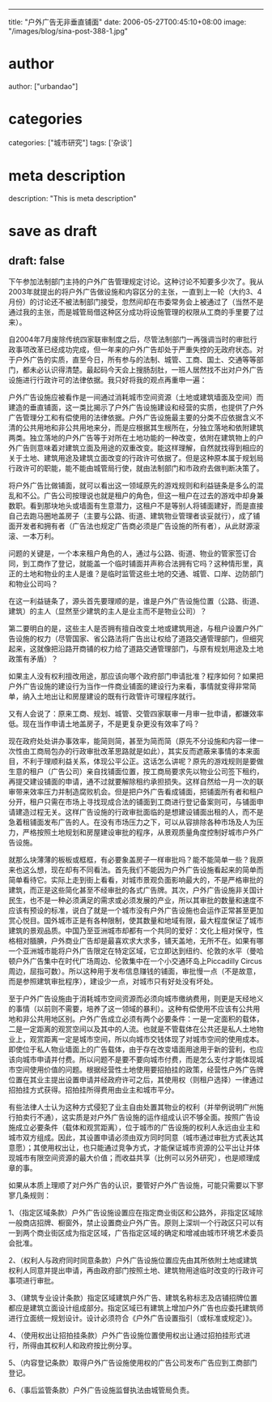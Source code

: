 
---
title: "户外广告无非垂直铺面"
date: 2006-05-27T00:45:10+08:00
image: "/images/blog/sina-post-388-1.jpg"
# author
author: ["urbandao"]
# categories
categories: ["城市研究"]
tags: ['杂谈']
# meta description
description: "This is meta description"
# save as draft
draft: false
---

下午参加法制部门主持的户外广告管理规定讨论。这种讨论不知要多少次了。我从2003年就提出的将户外广告做设施和内容区分的主张，一直到上一轮（大约3、4月份）的讨论还不被法制部门接受，忽然间却在市委常务会上被通过了（当然不是通过我的主张，而是城管局借这种区分成功将设施管理的权限从工商的手里要了过来）。

自2004年7月废除传统四家联审制度之后，尽管法制部门一再强调当时的审批行政事项改革已经成功完成，但一年来的户外广告却处于严重失控的无政府状态。对于户外广告的实质，直至今日，所有参与的法制、城管、工商、国土、交通等等部门，都未必认识得清楚。最起码今天会上搜肠刮肚，一班人居然找不出对户外广告设施进行行政许可的法律依据。我只好将我的观点再重申一遍：

户外广告设施应被看作是一间通过消耗城市空间资源（土地或建筑墙面及空间）而建造的垂直铺面，这一类比揭示了户外广告设施建设和经营的实质，也提供了户外广告管理分工和有偿使用的法律依据。户外广告设施最主要的分类不应依据含义不清的公共用地和非公共用地来分，而是应根据其生根所在，分独立落地和依附建筑两类。独立落地的户外广告等于对所在土地功能的一种改变，依附在建筑物上的户外广告则意味着对建筑立面及用途的双重改变。能这样理解，自然就找得到相应的关于土地、建筑用途及建筑立面改变的行政许可依据了。但是这种原本属于规划局行政许可的职能，能不能由城管局行使，就由法制部门和市政府去做判断决策了。

将户外广告比做铺面，就可以看出这一领域原先的游戏规则和利益链条是多么的混乱和不公。广告公司按理说也就是租户的角色，但这一租户在过去的游戏中却身兼数职。看到那块地头或墙面有生意潜力，这租户不是等别人将铺面建好，而是直接自己去跑马圈地盖房子（主要与公路、街道、建筑物业管理者谈妥就行），成了铺面开发者和拥有者（广告法也规定广告商必须是广告设施的所有者），从此财源滚滚、一本万利。

问题的关键是，一个本来租户角色的人，通过与公路、街道、物业的管家签订合同，到工商作了登记，就能盖一个临时铺面并声称合法拥有它吗？这种情形里，真正的土地和物业的主人是谁？是临时监管这些土地的交通、城管、口岸、边防部门和物业公司吗？

在这一利益链条了，源头首先要理顺的是，谁是户外广告设施位置（公路、街道、建筑）的主人（显然至少建筑的主人是业主而不是物业公司）？

第二要明白的是，这些主人是否拥有擅自改变土地或建筑用途，与租户设置户外广告设施的权力（尽管国家、省公路法将广告出让权给了道路交通管理部门，但细究起来，这就像把沿路开商铺的权力给了道路交通管理部门，与原有规划用途及土地政策有矛盾）？

如果主人没有权利擅改用途，那应该向哪个政府部门申请批准？程序如何？如果把户外广告设施的建设行为当作一件商业铺面的建设行为来看，事情就变得非常简单，纳入土地出让和房屋建设的既有行政管许可理程序就行。

又有人会说了：原来工商、规划、城管、交管四家联审一月审一批申请，都嫌效率低。现在当作申请土地盖房子，不是更复杂更没有效率了吗？

现在政府处处讲办事效率，能简则简，甚至为简而简（原先不分设施和内容一律一次性由工商局包办的行政审批改革思路就是如此），其实反而遮蔽来事情的本来面目，不利于理顺利益关系，体现公平公正。这话怎么讲呢？原先的游戏规则是要做生意的租户（广告公司）亲自找铺面位置，按工商局要求先以物业公司签下租约，再提交建设铺面的申请，通不过就要解除租约承担损失。这样自然给一月一次的联审带来效率压力并制造腐败机会。但是把户外广告看成铺面，把铺面所有者和租户分开，租户只需在市场上寻找现成合法的铺面到工商进行登记备案则可，与铺面申请建造过程无关。这样广告设施的行政审批面临的是想建设铺面出租的人，而不是急着租铺面发布广告的人。在没有市场压力之下，可以从容排除各种市场及人为压力，严格按照土地规划和房屋建设审批的程序，从景观质量角度控制好城市户外广告设施。

就那么块薄薄的板板或框框，有必要象盖房子一样审批吗？能不能简单一些？我原来也这么想，现在却有不同看法。首先我们不能因为户外广告设施看起来的简单而简单看待它。实际上走到街上看看，对城市景观负面影响最大的，不是严格审批的建筑，而正是这些简化甚至不经审批的各式广告牌。其次，户外广告设施非关国计民生，也不是一种必须满足的需求或必须发展的产业，所以其审批的数量和速度不应该有预设的标准，说白了就是一个城市没有户外广告设施也会运作正常甚至更加赏心悦目。国外城市正是有各种限制，使其数量和地域有限，最大程度保证了城市建筑的景观品质。中国乃至亚洲城市却都有一个共同的爱好：文化上相对保守，性格相对腼腆，户外商业广告却是最喜欢求大求多，铺天盖地，无所不在。如果有哪一个亚洲城市能将户外广告限定在特定区域，它立即达到纽约、伦敦的水平（曼哈顿户外广告集中在时代广场周边、伦敦集中在一个小交通环岛上Piccadilly
Circus
周边，屈指可数）。所以这种用于发布信息赚钱的铺面，审批慢一点（不是故意，而是参照建筑审批程序），建设少一点，对城市只有好处没有坏处。

至于户外广告设施由于消耗城市空间资源而必须向城市缴纳费用，则更是天经地义的事情（以前则不需要，培养了这一领域的暴利）。这种有偿使用不应该有公共用地和非公共用地区别。户外广告成立必须有两个必要条件：一是一定面积的载体，二是一定距离的观赏空间以及其中的人流。也就是不管载体在公共还是私人土地物业上，观赏距离一定是城市空间，所以向城市交钱体现了对城市空间的使用成本。即使位于私人物业墙面上的广告载体，由于存在改变墙面用途用于新的营利，也应该向城市申请并付费。所以问题不是要不要向城市付费，而是怎么支付才能体现城市空间使用价值的问题。根据经营性土地使用要招拍挂的政策，经营性户外广告牌位置在其业主提出设置申请并经政府许可之后，其使用权（则租户选择）一律通过招拍挂方式获得。招拍挂所得费用由业主和城市平分。

有些法律人士认为这种方式侵犯了业主自由处置其物业的权利（并举例说明广州施行拍卖行不通），这实质是对户外广告设施的运作组成认识不够全面。按照广告设施成立必要条件（载体和观赏距离），位于城市的广告设施的权利人永远由业主和城市双方组成。因此，其设置申请必须由双方同时同意（城市通过审批方式表达其意愿）；其使用权出让，也只能通过竞争方式，才能保证城市资源的公平出让并体现城市有限空间资源的最大价值；而收益共享（比例可以另外研究），也是顺理成章的事。

如果从本质上理顺了对户外广告的认识，要管好户外广告设施，可能只需要以下寥寥几条规则：

1、（指定区域条款）户外广告设施设置应在指定商业街区和公路外，非指定区域除一般商店招牌、橱窗外，禁止设置商业户外广告。原则上深圳一个行政区只可以有一到两个商业街区成为指定区域，广告指定区域的确定和增减由城市环境艺术委员会批准。

2、（权利人与政府同时同意条款）户外广告设施位置应先由其所依附土地或建筑权利人同意并提出申请，再由政府部门按照土地、建筑物用途临时改变的行政许可事项进行审批。

3、（建筑专业设计条款）指定区域建筑户外广告、建筑名称标志及店铺招牌位置都应是建筑立面设计组成部分。指定区域已有建筑上增加户外广告也应委托建筑师进行立面统一规划设计。设计必须符合《户外广告设置指引（或标准或规定）》。

4、（使用权出让招拍挂条款）户外广告设施位置使用权出让通过招拍挂形式进行，所得由其权利人和政府按比例分享。

5、（内容登记条款）取得户外广告设施使用权的广告公司发布广告应到工商部门登记。

6、（事后监管条款）户外广告设施监督执法由城管局负责。
